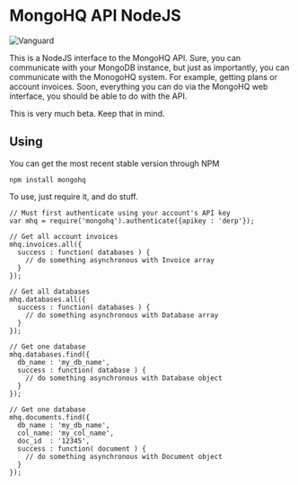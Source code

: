 # MongoHQ API NodeJS

![Vanguard](http://upload.wikimedia.org/wikipedia/commons/thumb/7/7f/Vanguard_1.jpg/250px-Vanguard_1.jpg)

This is a NodeJS interface to the MongoHQ API. Sure, you can communicate with your MongoDB
instance, but just as importantly, you can communicate with the MonogoHQ system. For example,
getting plans or account invoices. Soon, everything you can do via the MongoHQ web interface,
you should be able to do with the API.

This is very much beta. Keep that in mind.

## Using

You can get the most recent stable version through NPM

    npm install mongohq

To use, just require it, and do stuff.

    // Must first authenticate using your account's API key
    var mhq = require('mongohq').authenticate({apikey : 'derp'});

    // Get all account invoices
    mhq.invoices.all({
      success : function( databases ) {
        // do something asynchronous with Invoice array
      }
    });
    
    // Get all databases
    mhq.databases.all({
      success : function( databases ) {
        // do something asynchronous with Database array
      }
    });
    
    // Get one database
    mhq.databases.find({
      db_name : 'my_db_name',
      success : function( database ) {
        // do something asynchronous with Database object
      }
    });

    // Get one database
    mhq.documents.find({
      db_name : 'my_db_name',
      col_name: 'my_col_name',
      doc_id  : '12345',
      success : function( document ) {
        // do something asynchronous with Document object
      }
    });
